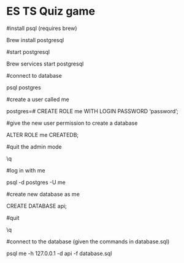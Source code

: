# ES TS Quiz game

#install psql (requires brew)

Brew install postgresql

#start postgresql

Brew services start postgresql 

#connect to database

psql postgres

#create a user called me

postgres=# CREATE ROLE me WITH LOGIN PASSWORD ‘password’;

#give the new user permission to create a database

ALTER ROLE me CREATEDB;

#quit the admin mode

\q

#log in with me

psql -d postgres -U me

#create new database as me

CREATE DATABASE api;

#quit

\q

#connect to the database (given the commands in database.sql)

psql me -h 127.0.0.1 -d api -f database.sql
